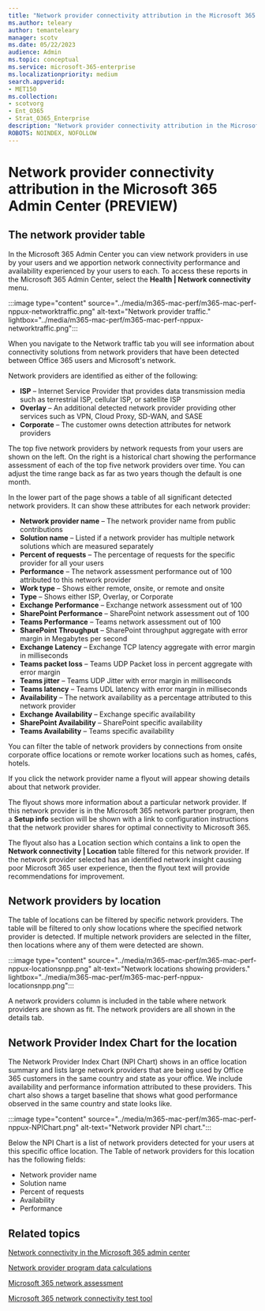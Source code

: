 ```yaml
---
title: "Network provider connectivity attribution in the Microsoft 365 Admin Center (PREVIEW)"
ms.author: teleary
author: temanteleary
manager: scotv
ms.date: 05/22/2023
audience: Admin
ms.topic: conceptual
ms.service: microsoft-365-enterprise
ms.localizationpriority: medium
search.appverid:
- MET150
ms.collection:
- scotvorg
- Ent_O365
- Strat_O365_Enterprise
description: "Network provider connectivity attribution in the Microsoft 365 Admin Center"
ROBOTS: NOINDEX, NOFOLLOW
---
```


# Network provider connectivity attribution in the Microsoft 365 Admin Center (PREVIEW)

## The network provider table

In the Microsoft 365 Admin Center you can view network providers in use by your users and we apportion network connectivity performance and availability experienced by your users to each. To access these reports in the Microsoft 365 Admin Center, select the **Health | Network connectivity** menu.

:::image type="content" source="../media/m365-mac-perf/m365-mac-perf-nppux-networktraffic.png" alt-text="Network provider traffic." lightbox="../media/m365-mac-perf/m365-mac-perf-nppux-networktraffic.png":::

When you navigate to the Network traffic tab you will see information about connectivity solutions from network providers that have been detected between Office 365 users and Microsoft's network.

Network providers are identified as either of the following:

* **ISP** – Internet Service Provider that provides data transmission media such as terrestrial ISP, cellular ISP, or satellite ISP
* **Overlay** – An additional detected network provider providing other services such as VPN, Cloud Proxy, SD-WAN, and SASE
* **Corporate** – The customer owns detection attributes for network providers

The top five network providers by network requests from your users are shown on the left. On the right is a historical chart showing the performance assessment of each of the top five network providers over time. You can adjust the time range back as far as two years though the default is one month.

In the lower part of the page shows a table of all significant detected network providers. It can show these attributes for each network provider:

* **Network provider name** – The network provider name from public contributions
* **Solution name** – Listed if a network provider has multiple network solutions which are measured separately
* **Percent of requests** – The percentage of requests for the specific provider for all your users
* **Performance** – The network assessment performance out of 100 attributed to this network provider
* **Work type** – Shows either remote, onsite, or remote and onsite
* **Type** – Shows either ISP, Overlay, or Corporate
* **Exchange Performance** – Exchange network assessment out of 100
* **SharePoint Performance** – SharePoint network assessment out of 100
* **Teams Performance** – Teams network assessment out of 100
* **SharePoint Throughput** – SharePoint throughput aggregate with error margin in Megabytes per second
* **Exchange Latency** – Exchange TCP latency aggregate with error margin in milliseconds
* **Teams packet loss** – Teams UDP Packet loss in percent aggregate with error margin
* **Teams jitter** – Teams UDP Jitter with error margin in milliseconds
* **Teams latency** – Teams UDL latency with error margin in milliseconds
* **Availability** – The network availability as a percentage attributed to this network provider
* **Exchange Availability** – Exchange specific availability
* **SharePoint Availability** – SharePoint specific availability
* **Teams Availability** – Teams specific availability

You can filter the table of network providers by connections from onsite corporate office locations or remote worker locations such as homes, cafés, hotels.

If you click the network provider name a flyout will appear showing details about that network provider.

The flyout shows more information about a particular network provider. If this network provider is in the Microsoft 365 network partner program, then a **Setup info** section will be shown with a link to configuration instructions that the network provider shares for optimal connectivity to Microsoft 365.

The flyout also has a Location section which contains a link to open the **Network connectivity | Location** table filtered for this network provider.
If the network provider selected has an identified network insight causing poor Microsoft 365 user experience, then the flyout text will provide recommendations for improvement.

## Network providers by location

The table of locations can be filtered by specific network providers. The table will be filtered to only show locations where the specified network provider is detected. If multiple network providers are selected in the filter, then locations where any of them were detected are shown.

:::image type="content" source="../media/m365-mac-perf/m365-mac-perf-nppux-locationsnpp.png" alt-text="Network locations showing providers." lightbox="../media/m365-mac-perf/m365-mac-perf-nppux-locationsnpp.png":::

A network providers column is included in the table where network providers are shown as fit. The network providers are all shown in the details tab.

## Network Provider Index Chart for the location

The Network Provider Index Chart (NPI Chart) shows in an office location summary and lists large network providers that are being used by Office 365 customers in the same country and state as your office. We include availability and performance information attributed to these providers. This chart also shows a target baseline that shows what good performance observed in the same country and state looks like.

:::image type="content" source="../media/m365-mac-perf/m365-mac-perf-nppux-NPIChart.png" alt-text="Network provider NPI chart.":::

Below the NPI Chart is a list of network providers detected for your users at this specific office location. The Table of network providers for this location has the following fields:

* Network provider name
* Solution name
* Percent of requests
* Availability
* Performance

## Related topics

[Network connectivity in the Microsoft 365 admin center](office-365-network-mac-perf-overview.md)

[Network provider program data calculations](office-365-network-mac-perf-nppdata.md)

[Microsoft 365 network assessment](office-365-network-mac-perf-score.md)

[Microsoft 365 network connectivity test tool](office-365-network-mac-perf-onboarding-tool.md)